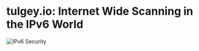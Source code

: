 # tulgey.io: Internet Wide Scanning in the IPv6 World

![IPv6 Security](https://tulgey.io/ipv6.png)
